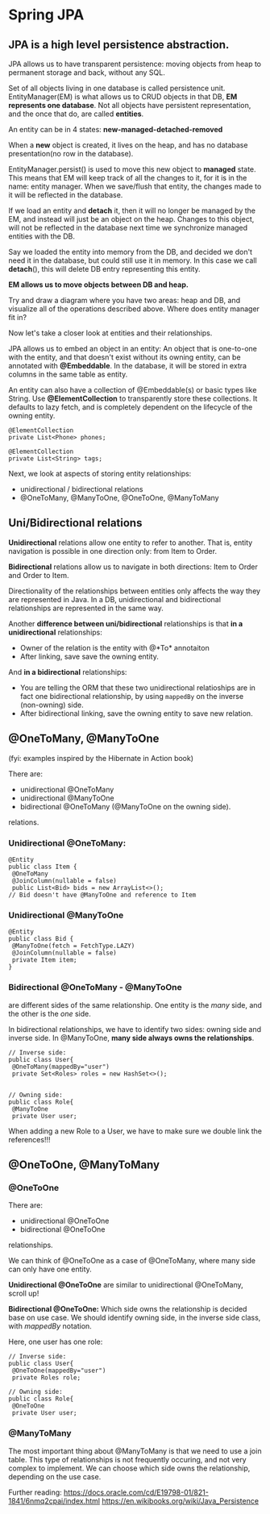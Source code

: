 # Spring JPA

## JPA is a high level persistence abstraction.

JPA allows us to have transparent persistence: moving objects from heap to permanent storage and back, without any SQL.

Set of all objects living in one database is called persistence unit. EntityManager(EM) is what allows us to CRUD objects in that DB, **EM represents one database**. Not all objects have persistent representation, and the once that do, are called **entities**.

An entity can be in 4 states: **new-managed-detached-removed**

When a **new** object is created, it lives on the heap, and has no database presentation(no row in the database).

EntityManager.persist() is used to move this new object to **managed** state. This means that EM will keep track of all the changes to it, for it is in the name: entity manager. When we save/flush that entity, the changes made to it will be reflected in the database.

If we load an entity and **detach** it, then it will no longer be managed by the EM, and instead will just be an object on the heap. Changes to this object, will not be reflected in the database next time we synchronize managed entities with the DB.

Say we loaded the entity into memory from the DB, and decided we don't need it in the database, but could still use it in memory. In this case we call **detach**(), this will delete DB entry representing this entity.

**EM allows us to move objects between DB and heap.**

Try and draw a diagram where you have two areas: heap and DB, and visualize all of the operations described above. Where does entity manager fit in?

Now let's take a closer look at entities and their relationships.

JPA allows us to embed an object in an entity:
An object that is one-to-one with the entity, and that doesn't exist without its owning entity, can be annotated with **@Embeddable**. In the database, it will be stored in extra columns in the same table as entity.

An entity can also have a collection of @Embeddable(s) or basic types like String. Use **@ElementCollection** to transparently store these collections. It defaults to lazy fetch, and is completely dependent on the lifecycle of the owning entity.

```
@ElementCollection
private List<Phone> phones;

@ElementCollection
private List<String> tags;
```

Next, we look at aspects of storing entity relationships:

* unidirectional / bidirectional relations
* @OneToMany, @ManyToOne, @OneToOne, @ManyToMany

## Uni/Bidirectional relations

**Unidirectional** relations allow one entity to refer to another. That is, entity navigation is possible in one direction only: from Item to Order.

**Bidirectional** relations allow us to navigate in both directions: Item to Order and Order to Item.


Directionality of the relationships between entities only affects the way they are represented in Java. In a DB, unidirectional and bidirectional relationships are represented in the same way.

Another **difference between uni/bidirectional** relationships is that **in a unidirectional** relationships:

 * Owner of the relation is the entity with @\*To\* annotaiton
 * After linking, save save the owning entity.

And **in a bidirectional** relationships:

 * You are telling the ORM that these two unidirectional relatioships are in fact one bidirectional relationship, by using `mappedBy` on the inverse (non-owning) side.
 * After bidirectional linking, save the owning entity to save new relation.


## @OneToMany, @ManyToOne
(fyi: examples inspired by the Hibernate in Action book)

There are:

* unidirectional @OneToMany
* unidirectional @ManyToOne
* bidirectional @OneToMany (@ManyToOne on the owning side).

relations.

### Unidirectional @OneToMany:

```
@Entity
public class Item {
 @OneToMany
 @JoinColumn(nullable = false)
 public List<Bid> bids = new ArrayList<>();
// Bid doesn't have @ManyToOne and reference to Item
```

### Unidirectional @ManyToOne

```
@Entity
public class Bid {
 @ManyToOne(fetch = FetchType.LAZY)
 @JoinColumn(nullable = false)
 private Item item;
}
```

### Bidirectional @OneToMany - @ManyToOne
are different sides of the same relationship. One entity is the *many* side, and the other is the *one* side.

In bidirectional relationships, we have to identify two sides: owning side and inverse side. In @ManyToOne, **many side always owns the relationships**.

```
// Inverse side:
public class User{
 @OneToMany(mappedBy="user")
 private Set<Roles> roles = new HashSet<>();


// Owning side:
public class Role{
 @ManyToOne
 private User user;

```
When adding a new Role to a User, we have to make sure we double link the references!!!




## @OneToOne, @ManyToMany

### @OneToOne

There are:

* unidirectional @OneToOne
* bidirectional @OneToOne

relationships.

We can think of @OneToOne as a case of @OneToMany, where many side can only have one entity.

**Unidirectional @OneToOne** are similar to unidirectional @OneToMany, scroll up!

**Bidirectional @OneToOne:**
Which side owns the relationship is decided base on use case. We should identify owning side, in the inverse side class, with *mappedBy* notation.

Here, one user has one role:
```
// Inverse side:
public class User{
 @OneToOne(mappedBy="user")
 private Roles role;

// Owning side:
public class Role{
 @OneToOne
 private User user;
```


### @ManyToMany

The most important thing about @ManyToMany is that we need to use a join table. This type of relationships is not frequently occuring, and not very complex to implement.
We can choose which side owns the relationship, depending on the use case.


Further reading:
https://docs.oracle.com/cd/E19798-01/821-1841/6nmq2cpai/index.html
https://en.wikibooks.org/wiki/Java_Persistence
